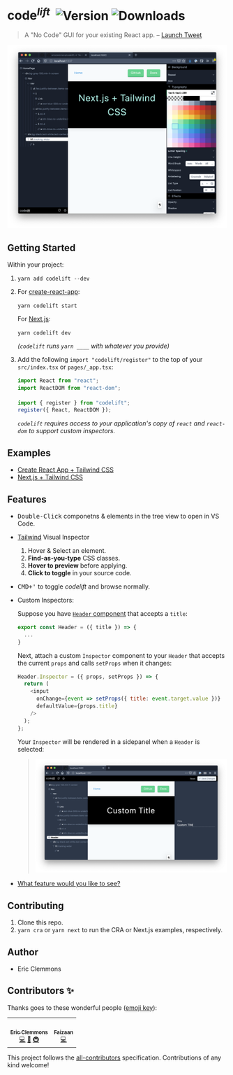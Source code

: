 # code<sup>_lift_</sup>&nbsp;&nbsp;![Version](https://img.shields.io/npm/v/codelift.svg) ![Downloads](https://img.shields.io/npm/dm/codelift.svg)

> A "No Code" GUI for your existing React app.
> – [Launch Tweet](https://twitter.com/ericclemmons/status/1205161643300098048)

![Next.js Example](/screenshot.png)

## Getting Started

Within your project:

1. `yarn add codelift --dev`
1. For [create-react-app][cra]:

   `yarn codelift start`

   For [Next.js][next]:

   `yarn codelift dev`

   _(`codelift` runs `yarn ____` with whatever you provide)_

1. Add the following `import "codelift/register"` to the top of your `src/index.tsx` or `pages/_app.tsx`:

   ```js
   import React from "react";
   import ReactDOM from "react-dom";

   import { register } from "codelift";
   register({ React, ReactDOM });
   ```

   _`codelift` requires access to your application's copy of `react` and `react-dom` to support custom inspectors._

## Examples

- [Create React App + Tailwind CSS](/examples/cra)
- [Next.js + Tailwind CSS](examples/next)

## Features

- <kbd>Double-Click</kbd> componetns & elements in the tree view to open in VS Code.

- [Tailwind](https://tailwindcss.com/) Visual Inspector

  1. Hover & Select an element.
  1. **Find-as-you-type** CSS classes.
  1. **Hover to preview** before applying.
  1. **Click to toggle** in your source code.

- <kbd>CMD+'</kbd> to toggle _codelift_ and browse normally.

- Custom Inspectors:

  Suppose you have [`Header` component](examples/next/components/Header.tsx) that accepts a `title`:

  ```js
  export const Header = ({ title }) => {
    ...
  }
  ```

  Next, attach a custom `Inspector` component to your `Header` that accepts the current `props` and calls `setProps` when it changes:

  ```js
  Header.Inspector = ({ props, setProps }) => {
    return (
      <input
        onChange={event => setProps({ title: event.target.value })}
        defaultValue={props.title}
      />
    );
  };
  ```

  Your `Inspector` will be rendered in a sidepanel when a `Header` is selected:

  > ![Header Inspector](/header.inspector.png)

* [What feature would you like to see?](https://github.com/ericclemmons/codelift/issues/new)

## Contributing

1. Clone this repo.
1. `yarn cra` or `yarn next` to run the CRA or Next.js examples, respectively.

## Author

- Eric Clemmons

[cra]: https://github.com/facebook/create-react-app
[next]: https://github.com/zeit/next.js/
[tailwind]: https://tailwindcss.com/

## Contributors ✨

Thanks goes to these wonderful people ([emoji key](https://allcontributors.org/docs/en/emoji-key)):

<!-- ALL-CONTRIBUTORS-LIST:START - Do not remove or modify this section -->
<!-- prettier-ignore-start -->
<!-- markdownlint-disable -->
<table>
  <tr>
    <td align="center"><a href="https://ericclemmons.com/"><img src="https://avatars0.githubusercontent.com/u/15182?v=4" width="50px;" alt=""/><br /><sub><b>Eric Clemmons</b></sub></a><br /><a href="https://github.com/ericclemmons/codelift/commits?author=ericclemmons" title="Code">💻</a> <a href="https://github.com/ericclemmons/codelift/commits?author=ericclemmons" title="Documentation">📖</a> <a href="#infra-ericclemmons" title="Infrastructure (Hosting, Build-Tools, etc)">🚇</a></td>
    <td align="center"><a href="https://aulisi.us"><img src="https://avatars2.githubusercontent.com/u/6629172?v=4" width="50px;" alt=""/><br /><sub><b>​Faizaan</b></sub></a><br /><a href="https://github.com/ericclemmons/codelift/commits?author=aulisius" title="Code">💻</a></td>
  </tr>
</table>

<!-- markdownlint-enable -->
<!-- prettier-ignore-end -->

<!-- ALL-CONTRIBUTORS-LIST:END -->

This project follows the [all-contributors](https://github.com/all-contributors/all-contributors) specification. Contributions of any kind welcome!
